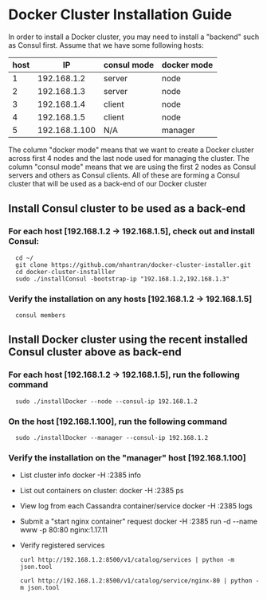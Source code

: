 # Docker Cluster Installation Guide
In order to install a Docker cluster, you may need to install a "backend" such as Consul first.
Assume that we have some following hosts:

host | IP | consul mode | docker mode
-----|----|-------------|------------
1 | 192.168.1.2   | server | node
2 | 192.168.1.3   | server | node
3 | 192.168.1.4   | client | node
4 | 192.168.1.5   | client | node
5 | 192.168.1.100 | N/A    | manager

The column "docker mode" means that we want to create a Docker cluster across first 4 nodes and the last node used for managing the cluster.
The column "consul mode" means that we are using the first 2 nodes as Consul servers and others as Consul clients. All of these are forming a Consul cluster that will be used as a back-end of our Docker cluster

## Install Consul cluster to be used as a back-end

### For each host [192.168.1.2 -> 192.168.1.5], check out and install Consul:
      cd ~/
      git clone https://github.com/nhantran/docker-cluster-installer.git
      cd docker-cluster-installler
      sudo ./installConsul -bootstrap-ip "192.168.1.2,192.168.1.3"

### Verify the installation on any hosts [192.168.1.2 -> 192.168.1.5]
      consul members

## Install Docker cluster using the recent installed Consul cluster above as back-end

### For each host [192.168.1.2 -> 192.168.1.5], run the following command
      sudo ./installDocker --node --consul-ip 192.168.1.2

### On the host [192.168.1.100], run the following command
      sudo ./installDocker --manager --consul-ip 192.168.1.2

### Verify the installation on the "manager" host [192.168.1.100]

* List cluster info
      docker -H :2385 info

* List out containers on cluster:
      docker -H :2385 ps

* View log from each Cassandra container/service
      docker -H :2385 logs <container-id>

* Submit a "start nginx container" request
      docker -H :2385 run -d --name www -p 80:80 nginx:1.17.11

* Verify registered services

      curl http://192.168.1.2:8500/v1/catalog/services | python -m json.tool

      curl http://192.168.1.2:8500/v1/catalog/service/nginx-80 | python -m json.tool
